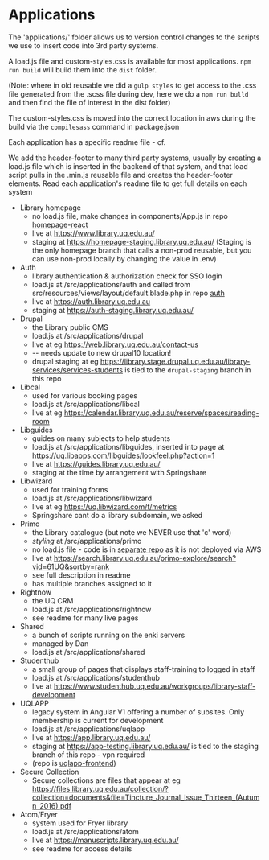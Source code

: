 # Applications

The 'applications/' folder allows us to version control changes to the scripts we use to insert code into 3rd party systems.

A load.js file and custom-styles.css is available for most applications. `npm run build` will build them into the `dist` folder.

(Note: where in old reusable we did a `gulp styles` to get access to the .css file generated from the .scss file during dev, here we do a `npm run bulld` and then find the file of interest in the dist folder)

The custom-styles.css is moved into the correct location in aws during the build via the `compilesass` command in package.json

Each application has a specific readme file - cf.

We add the header-footer to many third party systems, usually by creating a load.js file which is inserted in the backend of that system, and that load script pulls in the .min.js reusable file and creates the header-footer elements. Read each application's readme file to get full details on each system

- Library homepage
  - no load.js file, make changes in components/App.js in repo [homepage-react](https://github.com/uqlibrary/homepage-react)
  - live at <https://www.library.uq.edu.au/>
  - staging at <https://homepage-staging.library.uq.edu.au/> (Staging is the only homepage branch that calls a non-prod reusable, but you can use non-prod locally by changing the value in .env)
- Auth
  - library authentication & authorization check for SSO login
  - load.js at /src/applications/auth and called from src/resources/views/layout/default.blade.php in repo [auth](https://github.com/uqlibrary/auth)
  - live at <https://auth.library.uq.edu.au>
  - staging at <https://auth-staging.library.uq.edu.au/>
- Drupal
  - the Library public CMS
  - load.js at /src/applications/drupal
  - live at eg <https://web.library.uq.edu.au/contact-us>
  - -- needs update to new drupal10 location!
  - drupal staging at eg <https://library.stage.drupal.uq.edu.au/library-services/services-students> is tied to the `drupal-staging` branch in this repo
- Libcal
  - used for various booking pages
  - load.js at /src/applications/libcal
  - live at eg <https://calendar.library.uq.edu.au/reserve/spaces/reading-room>
- Libguides
  - guides on many subjects to help students
  - load.js at /src/applications/libguides, inserted into page at <https://uq.libapps.com/libguides/lookfeel.php?action=1>
  - live at <https://guides.library.uq.edu.au/>
  - staging at the time by arrangement with Springshare
- Libwizard
  - used for training forms
  - load.js at /src/applications/libwizard
  - live at eg <https://uq.libwizard.com/f/metrics>
  - Springshare cant do a library subdomain, we asked
- Primo
  - the Library catalogue (but note we NEVER use that 'c' word)
  - _styling_ at /src/applications/primo
  - no load.js file - code is in [separate repo](https://github.com/uqlibrary/exlibris-primo) as it is not deployed via AWS
  - live at <https://search.library.uq.edu.au/primo-explore/search?vid=61UQ&sortby=rank>
  - see full description in readme
  - has multiple branches assigned to it
- Rightnow
  - the UQ CRM
  - load.js at /src/applications/rightnow
  - see readme for many live pages
- Shared
  - a bunch of scripts running on the enki servers
  - managed by Dan
  - load.js at /src/applications/shared
- Studenthub
  - a small group of pages that displays staff-training to logged in staff
  - load.js at /src/applications/studenthub
  - live at <https://www.studenthub.uq.edu.au/workgroups/library-staff-development>
- UQLAPP
  - legacy system in Angular V1 offering a number of subsites. Only membership is current for development
  - load.js at /src/applications/uqlapp
  - live at <https://app.library.uq.edu.au/>
  - staging at <https://app-testing.library.uq.edu.au/> is tied to the staging branch of this repo - vpn required
  - (repo is [uqlapp-frontend](https://github.com/uqlibrary/uqlapp-frontend))
- Secure Collection
  - Secure collections are files that appear at eg <https://files.library.uq.edu.au/collection/?collection=documents&file=Tincture_Journal_Issue_Thirteen_(Autumn_2016).pdf> 
- Atom/Fryer
  - system used for Fryer library
  - load.js at /src/applications/atom
  - live at <https://manuscripts.library.uq.edu.au/>
  - see readme for access details
